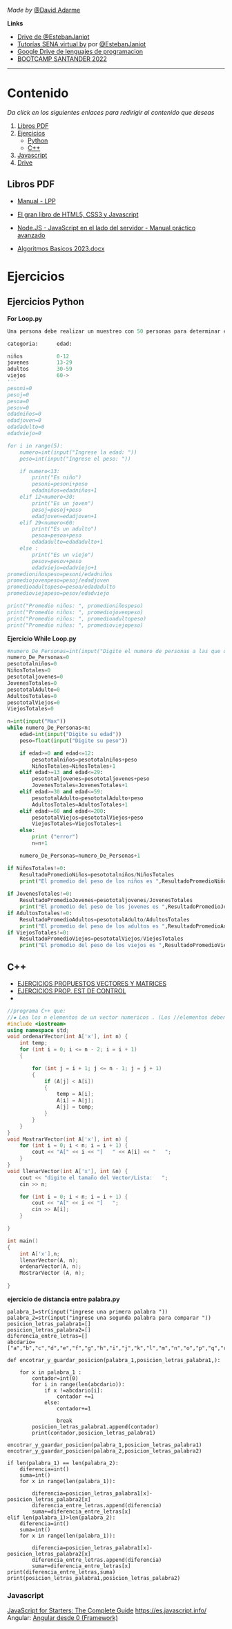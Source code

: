 _Made by_ [@David Adarme](https://www.github.com/davidadarme)

**Links**
- [Drive de @EstebanJaniot](https://soysena-my.sharepoint.com/:f:/g/personal/david_adarme_soy_sena_edu_co/EgXGuvrcRI1Psid60hALD0sBy0tjccP9RTa-JeTuOWfzpg?e=VOtEgJ) 
- [Tutorías SENA virtual by](https://www.youtube.com/playlist?list=PLUzHPkQscM7LlaUa4qEd9sILxfghSo0jC) por [@EstebanJaniot](https://github.com/SrJaniot)
- [Google Drive de lenguajes de programacion](https://soysena-my.sharepoint.com/:f:/g/personal/david_adarme_soy_sena_edu_co/ErD0kyDwKrZOh3R2h70ASbMBDPogwrBYHp5MOw4DKH8h1w?e=4iPFLW)
- [BOOTCAMP SANTANDER 2022](https://soysena-my.sharepoint.com/:f:/g/personal/david_adarme_soy_sena_edu_co/EtGDeu0AKyBHsCBle2_DhD0Bk-sfszaI1cXrI4dIczmIoQ?e=K4PqC1)



---
# Contenido 
_Da click en los siguientes enlaces para redirigir al contenido que deseas_
1. [Libros PDF](#libros-pdf)
2. [Ejercicios](#ejercicios)
    - [Python](#ejercicios-python)
    - [C++](#c)
4. [Javascript](#javascript)
5. [Drive](#drive)

## Libros PDF
- [Manual - LPP](https://soysena-my.sharepoint.com/:b:/g/personal/david_adarme_soy_sena_edu_co/ESsmRoUOStdHu9fLgvwZgL8BfaaKQ5vbw0y8O7orgKvYLg?e=WO7dw6)
- [El gran libro de HTML5, CSS3 y Javascript](https://soysena-my.sharepoint.com/:b:/g/personal/david_adarme_soy_sena_edu_co/EdqLRFjP819KvvOl_N2I3AoB8iD7x7cytWY96HgNB_ygAQ?e=i4xtG0)
- [Node.JS - JavaScript en el lado del servidor - Manual práctico avanzado](https://soysena-my.sharepoint.com/:b:/g/personal/david_adarme_soy_sena_edu_co/ER-gLEcgDhNPt7qdEl2ZDakBqo0KZem5d8lvyUSa7x-G0g?e=JTujSn)


- [Algoritmos Basicos 2023.docx](https://soysena-my.sharepoint.com/:w:/g/personal/david_adarme_soy_sena_edu_co/EXNkY3nLFVNBiSn6sEEnfkkBmx4bsVawNH4sA2nIuTIQXw?e=YCiPDb)




# Ejercicios

## Ejercicios Python
**For Loop.py**
``` python
Una persona debe realizar un muestreo con 50 personas para determinar el promedio de peso de los niños, jovenes, adultos y viejos que existen en su zona habitacional. Se determinan las categorias con base en la siguiente tabla:

categoria:      edad:

niños           0-12
jovenes         13-29
adultos         30-59
viejos          60->
'''
pesoni=0
pesoj=0
pesoa=0
pesov=0
edadniños=0
edadjoven=0
edadadulto=0
edadviejo=0

for i in range(5):
    numero=int(input("Ingrese la edad: "))
    peso=int(input("Ingrese el peso: "))

    if numero<13:
        print("Es niño")
        pesoni=pesoni+peso
        edadniños=edadniños+1
    elif 12<numero<30:
        print("Es un joven")
        pesoj=pesoj+peso
        edadjoven=edadjoven+1
    elif 29<numero<60:
        print("Es un adulto")    
        pesoa=pesoa+peso
        edadadulto=edadadulto+1
    else :
        print("Es un viejo")
        pesov=pesov+peso
        edadviejo=edadviejo+1
promedioniñospeso=pesoni/edadniños
promediojovenpeso=pesoj/edadjoven
promedioadultopeso=pesoa/edadadulto
promedioviejopeso=pesov/edadviejo

print("Promedio niños: ", promedioniñospeso)
print("Promedio niños: ", promediojovenpeso)
print("Promedio niños: ", promedioadultopeso)
print("Promedio niños: ", promedioviejopeso)
```

**Ejercicio While Loop.py**
```python
#numero_De_Personas=int(input("Digite el numero de personas a las que quiere entrevistar"))
numero_De_Personas=0
pesototalniños=0
NiñosTotales=0
pesototaljovenes=0
JovenesTotales=0
pesototalAdulto=0
AdultosTotales=0
pesototalViejos=0
ViejosTotales=0

n=int(input("Max"))
while numero_De_Personas<n:
    edad=int(input("Digite su edad"))
    peso=float(input("Digite su peso"))

    if edad>=0 and edad<=12:
        pesototalniños=pesototalniños+peso
        NiñosTotales=NiñosTotales+1
    elif edad>=13 and edad<=29:
        pesototaljovenes=pesototaljovenes+peso
        JovenesTotales=JovenesTotales+1
    elif edad>=30 and edad<=59:
        pesototalAdulto=pesototalAdulto+peso
        AdultosTotales=AdultosTotales+1
    elif edad>=60 and edad<=200:
        pesototalViejos=pesototalViejos+peso
        ViejosTotales=ViejosTotales+1
    else:
        print ("error")
        n=n+1

    numero_De_Personas=numero_De_Personas+1

if NiñosTotales!=0:
    ResultadoPromedioNiños=pesototalniños/NiñosTotales
    print("El promedio del peso de los niños es ",ResultadoPromedioNiños )
    
if JovenesTotales!=0:
    ResultadoPromedioJovenes=pesototaljovenes/JovenesTotales
    print("El promedio del peso de los jovenes es ",ResultadoPromedioJovenes )
if AdultosTotales!=0:
    ResultadoPromedioAdultos=pesototalAdulto/AdultosTotales
    print("El promedio del peso de los adultos es ",ResultadoPromedioAdultos )
if ViejosTotales!=0:
    ResultadoPromedioViejos=pesototalViejos/ViejosTotales
    print("El promedio del peso de los viejos es ",ResultadoPromedioViejos )
```




## C++
- [EJERCICIOS PROPUESTOS VECTORES Y MATRICES](https://soysena-my.sharepoint.com/:w:/g/personal/david_adarme_soy_sena_edu_co/EQufuYeE1LhAvcC1NTVX7w8BWARSPx-5h_MUSiaBPVavHg?e=xVQV2Z)
- [EJERCICIOS PROP. EST DE CONTROL](https://soysena-my.sharepoint.com/:w:/g/personal/david_adarme_soy_sena_edu_co/EaO8Kkvb_f5Pt2hESbdKHoABuqTN5VzTUgN_oIsfRJoZGg?e=k955Hn)
- 


``` c++
//programa C++ que:
//⦁	Lea los n elementos de un vector numericos . (Los //elementos deben leerse de manera ordenada).
#include <iostream>
using namespace std;
void ordenarVector(int A['x'], int n) {
    int temp;
    for (int i = 0; i <= n - 2; i = i + 1)
    {

        for (int j = i + 1; j <= n - 1; j = j + 1)
        {
            if (A[j] < A[i])
            {
                temp = A[i];
                A[i] = A[j];
                A[j] = temp;
            }
        }
    } 
}
void MostrarVector(int A['x'], int n) {
    for (int i = 0; i < n; i = i + 1) {
        cout << "A[" << i << "]   " << A[i] << "   ";
    }
}
void llenarVector(int A['x'], int &n) {
    cout << "digite el tamaño del Vector/Lista:   ";
    cin >> n;

    for (int i = 0; i < n; i = i + 1) {
        cout << "A[" << i << "]   ";
        cin >> A[i];
    }

}

int main()
{
    int A['x'],n;
    llenarVector(A, n);
    ordenarVector(A, n);
    MostrarVector (A, n);
    
}

```
**ejercicio de distancia entre palabra.py**
```
palabra_1=str(input("ingrese una primera palabra "))
palabra_2=str(input("ingrese una segunda palabra para comparar "))
posicion_letras_palabra1=[]
posicion_letras_palabra2=[]
diferencia_entre_letras=[]
abcdario=["a","b","c","d","e","f","g","h","i","j","k","l","m","n","o","p","q","r","s","t","u","v","w","x","y","z"]

def encotrar_y_guardar_posicion(palabra_1,posicion_letras_palabra1,):
    
    for x in palabra_1 :
        contador=int(0)
        for i in range(len(abcdario)):
            if x !=abcdario[i]:
                contador +=1
            else:
                contador+=1
                
                break
        posicion_letras_palabra1.append(contador)
        print(contador,posicion_letras_palabra1)

encotrar_y_guardar_posicion(palabra_1,posicion_letras_palabra1)
encotrar_y_guardar_posicion(palabra_2,posicion_letras_palabra2)

if len(palabra_1) == len(palabra_2):
    diferencia=int()
    suma=int()
    for x in range(len(palabra_1)):
        
        diferencia=posicion_letras_palabra1[x]-posicion_letras_palabra2[x]
        diferencia_entre_letras.append(diferencia)
        suma+=diferencia_entre_letras[x]
elif len(palabra_1)>len(palabra_2):
    diferencia=int()
    suma=int()
    for x in range(len(palabra_1)):
        
        diferencia=posicion_letras_palabra1[x]-posicion_letras_palabra2[x]
        diferencia_entre_letras.append(diferencia)
        suma+=diferencia_entre_letras[x]
print(diferencia_entre_letras,suma)
print(posicion_letras_palabra1,posicion_letras_palabra2)
```


### Javascript
[JavaScript for Starters: The Complete Guide](https://mdjunaidap.notion.site/JavaScript-for-Starters-The-Complete-Guide-91f76c8ed85d4bd7afc1f2a63216d303)
https://es.javascript.info/
Angular: [Angular desde 0 (Framework)](https://www.youtube.com/playlist?list=PL2PZw96yQChzdtHpeKao7Lz3JkS4s6HLz)
